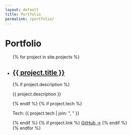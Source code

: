 ```yaml
---
layout: default
title: Portfolio
permalink: /portfolio/
---
```


# Portfolio

<ul class="mt-6 space-y-6">
  {% for project in site.projects %}
    <li class="p-4 rounded border hover:border-brand transition">
      <h2 class="text-xl font-semibold">
        <a href="{{ project.url }}">{{ project.title }}</a>
      </h2>
      {% if project.description %}
        <p class="text-gray-700">{{ project.description }}</p>
      {% endif %}
      {% if project.tech %}
        <p class="text-sm text-gray-500">Tech: {{ project.tech | join: ", " }}</p>
      {% endif %}
      {% if project.link %}
        <a class="text-blue-600 hover:underline" href="{{ project.link }}" target="_blank">GitHub →</a>
      {% endif %}
    </li>
  {% endfor %}
</ul>

